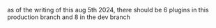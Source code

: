 as of the writing of this aug 5th 2024, there should be 6 plugins in this production branch and 8 in the dev branch